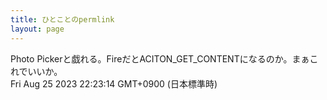 ```yaml
---
title: ひとことのpermlink
layout: page
---
```

<div class="box" dt="1692969794040">
  Photo Pickerと戯れる。FireだとACITON_GET_CONTENTになるのか。まぁこれでいいか。
  <div class="content is-small">Fri Aug 25 2023 22:23:14 GMT+0900 (日本標準時)</div>
</div>